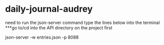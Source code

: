 # daily-journal-audrey

need to run the json-server command
type the lines below into the terminal
***go to/cd into the API directory on the project first

json-server -w entries.json -p 8088